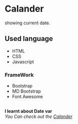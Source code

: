 # Calander
showing current date.
## Used language ##
- HTML 
- CSS
- Javascript
### FrameWork ###
- Bootstrap
- MD Bootstrap
- Font Awesome
## ##
**I learnt about Date var**\
*You Can check out the [Calander](https://Jagrati1213.github.io/calander)*


